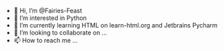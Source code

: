 - 👋 Hi, I’m @Fairies-Feast
- 👀 I’m interested in Python
- 🌱 I’m currently learning HTML on learn-html.org and Jetbrains Pycharm
- 💞️ I’m looking to collaborate on ...
- 📫 How to reach me ...
